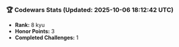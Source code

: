 ### 🏆 Codewars Stats (Updated: 2025-10-06 18:12:42 UTC)

- **Rank:** 8 kyu
- **Honor Points:** 3
- **Completed Challenges:** 1
